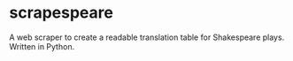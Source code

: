 # scrapespeare

A web scraper to create a readable translation table for Shakespeare plays. Written in Python.
